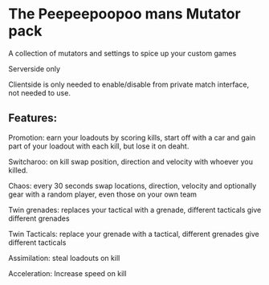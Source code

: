 The Peepeepoopoo mans Mutator pack
============
A collection of mutators and settings to spice up your custom games

Serverside only

Clientside is only needed to enable/disable from private match interface, not needed to use.

Features: 
---------
Promotion: earn your loadouts by scoring kills, start off with a car and gain part of your loadout with each kill, but lose it on deaht.

Switcharoo: on kill swap position, direction and velocity with whoever you killed.

Chaos: every 30 seconds swap locations, direction, velocity and optionally gear with a random player, even those on your own team

Twin grenades: replaces your tactical with a grenade, different tacticals give different grenades

Twin Tacticals: replace your grenade with a tactical, different grenades give different tacticals

Assimilation: steal loadouts on kill

Acceleration: Increase speed on kill
